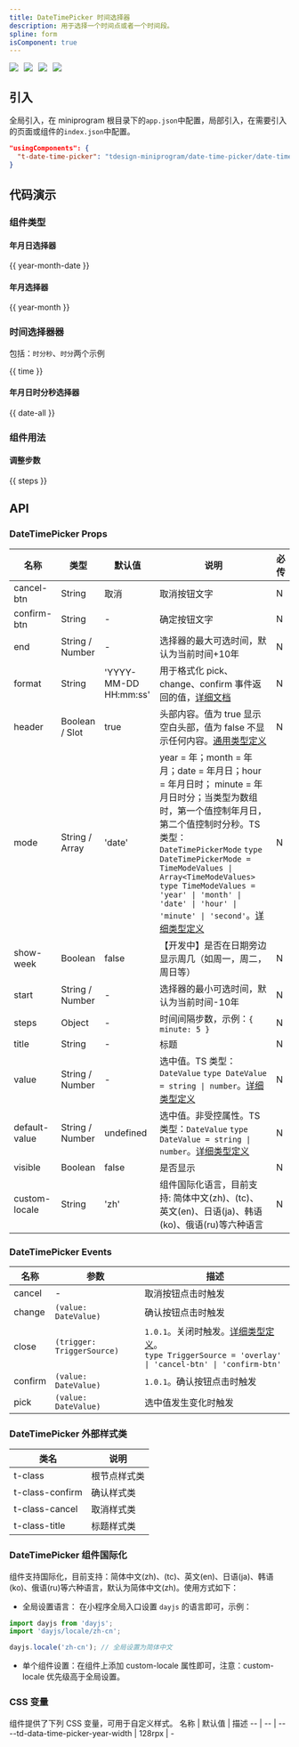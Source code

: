 ```yaml
---
title: DateTimePicker 时间选择器
description: 用于选择一个时间点或者一个时间段。
spline: form
isComponent: true
---
```


<span class="coverages-badge" style="margin-right: 10px"><img src="https://img.shields.io/badge/coverages%3A%20lines-94%25-blue" /></span><span class="coverages-badge" style="margin-right: 10px"><img src="https://img.shields.io/badge/coverages%3A%20functions-98%25-blue" /></span><span class="coverages-badge" style="margin-right: 10px"><img src="https://img.shields.io/badge/coverages%3A%20statements-94%25-blue" /></span><span class="coverages-badge" style="margin-right: 10px"><img src="https://img.shields.io/badge/coverages%3A%20branches-86%25-blue" /></span>

## 引入

全局引入，在 miniprogram 根目录下的`app.json`中配置，局部引入，在需要引入的页面或组件的`index.json`中配置。

```json
"usingComponents": {
  "t-date-time-picker": "tdesign-miniprogram/date-time-picker/date-time-picker"
}
```

## 代码演示

### 组件类型

#### 年月日选择器

{{ year-month-date }}

#### 年月选择器

{{ year-month }}

### 时间选择器器

包括：`时分秒`、`时分`两个示例

{{ time }}

#### 年月日时分秒选择器

{{ date-all }}

### 组件用法

#### 调整步数

{{ steps }}

## API

### DateTimePicker Props

 名称            | 类型              | 默认值                   | 说明                                                                                                                                                                                                                                                                                                                                                                              | 必传 
---------------|-----------------|-----------------------|---------------------------------------------------------------------------------------------------------------------------------------------------------------------------------------------------------------------------------------------------------------------------------------------------------------------------------------------------------------------------------|----
 cancel-btn    | String          | 取消                    | 取消按钮文字                                                                                                                                                                                                                                                                                                                                                                          | N  
 confirm-btn   | String          | -                     | 确定按钮文字                                                                                                                                                                                                                                                                                                                                                                          | N  
 end           | String / Number | -                     | 选择器的最大可选时间，默认为当前时间+10年                                                                                                                                                                                                                                                                                                                                                          | N  
 format        | String          | 'YYYY-MM-DD HH:mm:ss' | 用于格式化 pick、change、confirm 事件返回的值，[详细文档](https://day.js.org/docs/en/display/format)                                                                                                                                                                                                                                                                                              | N  
 header        | Boolean / Slot  | true                  | 头部内容。值为 true 显示空白头部，值为 false 不显示任何内容。[通用类型定义](https://github.com/Tencent/tdesign-miniprogram/blob/develop/src/common/common.ts)                                                                                                                                                                                                                                                 | N  
 mode          | String / Array  | 'date'                | year = 年；month = 年月；date = 年月日；hour = 年月日时； minute = 年月日时分；当类型为数组时，第一个值控制年月日，第二个值控制时分秒。TS 类型：`DateTimePickerMode` `type DateTimePickerMode = TimeModeValues \| Array<TimeModeValues> ` `type TimeModeValues = 'year' \| 'month' \| 'date' \| 'hour' \| 'minute' \| 'second'`。[详细类型定义](https://github.com/Tencent/tdesign-miniprogram/tree/develop/src/date-time-picker/type.ts) | N  
 show-week     | Boolean         | false                 | 【开发中】是否在日期旁边显示周几（如周一，周二，周日等）                                                                                                                                                                                                                                                                                                                                                    | N  
 start         | String / Number | -                     | 选择器的最小可选时间，默认为当前时间-10年                                                                                                                                                                                                                                                                                                                                                          | N  
 steps         | Object          | -                     | 时间间隔步数，示例：`{ minute: 5 }`                                                                                                                                                                                                                                                                                                                                                       | N  
 title         | String          | -                     | 标题                                                                                                                                                                                                                                                                                                                                                                              | N  
 value         | String / Number | -                     | 选中值。TS 类型：`DateValue` `type DateValue = string \| number`。[详细类型定义](https://github.com/Tencent/tdesign-miniprogram/tree/develop/src/date-time-picker/type.ts)                                                                                                                                                                                                                    | N  
 default-value | String / Number | undefined             | 选中值。非受控属性。TS 类型：`DateValue` `type DateValue = string \| number`。[详细类型定义](https://github.com/Tencent/tdesign-miniprogram/tree/develop/src/date-time-picker/type.ts)                                                                                                                                                                                                              | N  
 visible       | Boolean         | false                 | 是否显示                                                                                                                                                                                                                                                                                                                                                                            | N  
 custom-locale | String          | 'zh'                  | 组件国际化语言，目前支持: 简体中文(zh)、(tc)、英文(en)、日语(ja)、韩语(ko)、俄语(ru)等六种语言                                                                                                                                                                                                                                                                                                                    | N  

### DateTimePicker Events

 名称      | 参数                         | 描述                                                                                                                                                                                           
---------|----------------------------|----------------------------------------------------------------------------------------------------------------------------------------------------------------------------------------------
 cancel  | \-                         | 取消按钮点击时触发                                                                                                                                                                                    
 change  | `(value: DateValue)`       | 确认按钮点击时触发                                                                                                                                                                                    
 close   | `(trigger: TriggerSource)` | `1.0.1`。关闭时触发。[详细类型定义](https://github.com/Tencent/tdesign-miniprogram/tree/develop/src/date-time-picker/type.ts)。<br/>`type TriggerSource = 'overlay' \| 'cancel-btn' \| 'confirm-btn'`<br/> 
 confirm | `(value: DateValue)`       | `1.0.1`。确认按钮点击时触发                                                                                                                                                                            
 pick    | `(value: DateValue)`       | 选中值发生变化时触发                                                                                                                                                                                   

### DateTimePicker 外部样式类

 类名              | 说明     
-----------------|-------- 
 t-class         | 根节点样式类 
 t-class-confirm | 确认样式类  
 t-class-cancel  | 取消样式类  
 t-class-title   | 标题样式类  

### DateTimePicker 组件国际化

组件支持国际化，目前支持：简体中文(zh)、(tc)、英文(en)、日语(ja)、韩语(ko)、俄语(ru)等六种语言，默认为简体中文(zh)。使用方式如下：

- 全局设置语言： 在小程序全局入口设置 `dayjs` 的语言即可，示例：

```js
import dayjs from 'dayjs';
import 'dayjs/locale/zh-cn';

dayjs.locale('zh-cn'); // 全局设置为简体中文
```

- 单个组件设置：在组件上添加 custom-locale 属性即可，注意：custom-locale 优先级高于全局设置。

### CSS 变量

组件提供了下列 CSS 变量，可用于自定义样式。
名称 | 默认值 | 描述
-- | -- | --
--td-data-time-picker-year-width | 128rpx | - 
